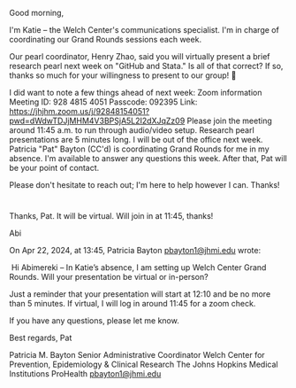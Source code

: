 Good morning, 

I'm Katie – the Welch Center's communications specialist. I'm in charge of coordinating our Grand Rounds sessions each week.

Our pearl coordinator, Henry Zhao, said you will virtually present a brief research pearl next week on "GitHub and Stata." Is all of that correct? If so, thanks so much for your willingness to present to our group! 🙂

I did want to note a few things ahead of next week:
Zoom information
Meeting ID: 928 4815 4051
Passcode: 092395
Link: https://jhjhm.zoom.us/j/92848154051?pwd=dWdwTDJjMHM4V3BPSjA5L2I2dXJqZz09
Please join the meeting around 11:45 a.m. to run through audio/video setup.
Research pearl presentations are 5 minutes long.
I will be out of the office next week.
Patricia "Pat" Bayton (CC'd) is coordinating Grand Rounds for me in my absence. I'm available to answer any questions this week. After that, Pat will be your point of contact. 

Please don't hesitate to reach out; I'm here to help however I can. Thanks!

#

Thanks, Pat. It will be virtual. Will join in at 11:45, thanks!
 
Abi 


On Apr 22, 2024, at 13:45, Patricia Bayton <pbayton1@jhmi.edu> wrote:

﻿
Hi Abimereki –
In Katie’s absence, I am setting up Welch Center Grand Rounds.
Will your presentation be virtual or in-person?
 
Just a reminder that your presentation will start at 12:10 and be no more than 5 minutes.
If virtual, I will log in around 11:45 for a zoom check.
 
If you have any questions, please let me know.
 
Best regards,
Pat
 
Patricia M. Bayton
Senior Administrative Coordinator
Welch Center for Prevention, Epidemiology & Clinical Research
The Johns Hopkins Medical Institutions
ProHealth
pbayton1@jhmi.edu
 
